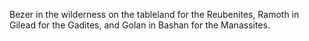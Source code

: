 Bezer in the wilderness on the tableland for the Reubenites, Ramoth in Gilead for the Gadites, and Golan in Bashan for the Manassites.
